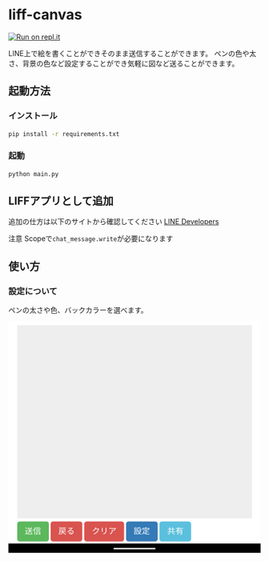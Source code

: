 # liff-canvas
[![Run on repl.it](https://repl.it/badge/github/HRTK92/liff-canvas)](https://repl.it/github/HRTK92/liff-canvas}&ref=button)

LINE上で絵を書くことができそのまま送信することができます。
ペンの色や太さ、背景の色など設定することができ気軽に図など送ることができます。

## 起動方法

### インストール

```sh
pip install -r requirements.txt
```

### 起動

```sh
python main.py
```

## LIFFアプリとして追加

追加の仕方は以下のサイトから確認してください
[LINE Developers](https://developers.line.biz/ja/docs/liff/registering-liff-apps/#registering-liff-app)

注意
Scopeで```chat_message.write```が必要になります

## 使い方

### 設定について

ペンの太さや色、バックカラーを選べます。

![イメージ](./static/Screenshot_20210807-094808.png)
